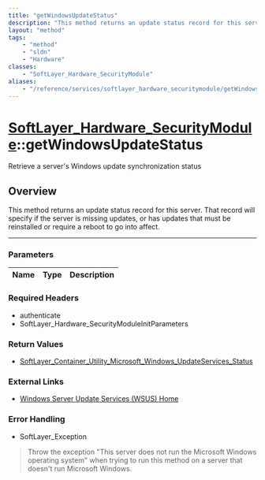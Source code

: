 ```yaml
---
title: "getWindowsUpdateStatus"
description: "This method returns an update status record for this server.  That record will specify if the server is missing updates,... "
layout: "method"
tags:
    - "method"
    - "sldn"
    - "Hardware"
classes:
    - "SoftLayer_Hardware_SecurityModule"
aliases:
    - "/reference/services/softlayer_hardware_securitymodule/getWindowsUpdateStatus"
---
```

# [SoftLayer_Hardware_SecurityModule](/reference/services/SoftLayer_Hardware_SecurityModule)::getWindowsUpdateStatus


Retrieve a server's Windows update synchronization status


## Overview 
This method returns an update status record for this server.  That record will specify if the server is missing updates, or has updates that must be reinstalled or require a reboot to go into affect. 

-----

### Parameters 
|Name | Type | Description |
| --- | --- | --- |


### Required Headers
* authenticate
* SoftLayer_Hardware_SecurityModuleInitParameters


### Return Values
* <a href='/reference/datatypes/SoftLayer_Container_Utility_Microsoft_Windows_UpdateServices_Status'>SoftLayer_Container_Utility_Microsoft_Windows_UpdateServices_Status </a>

### External Links


* [Windows Server Update Services (WSUS) Home](http://technet.microsoft.com/en-us/wsus/default.aspx)




### Error Handling

* SoftLayer_Exception 

> Throw the exception "This server does not run the Microsoft Windows operating system" when trying to run this method on a server that doesn't run Microsoft Windows. 



